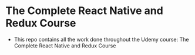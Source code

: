 # The Complete React Native and Redux Course
- This repo contains all the work done throughout the Udemy course: The Complete React Native and Redux Course
